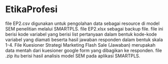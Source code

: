 # EtikaProfesi
file EP2.csv digunakan untuk pengolahan data sebagai resource di model SEM penelitian melalui SMARTPLS.
file EP2.xlsx sebagai backup file. file ini berisi kode variabel yang berisi list pertanyaan dalam bentuk kode-kode variabel yang diamati beserta hasil jawaban responden dalam bentuk skala 1-4.
File Kuesioner Strategi Marketing Flash Sale (Jawaban) merupakah data mentah dari kuesioner google form yang dibagikan ke responden.
file .zip itu berisi hasil analisis model SEM pada aplikasi SMARTPLS.

